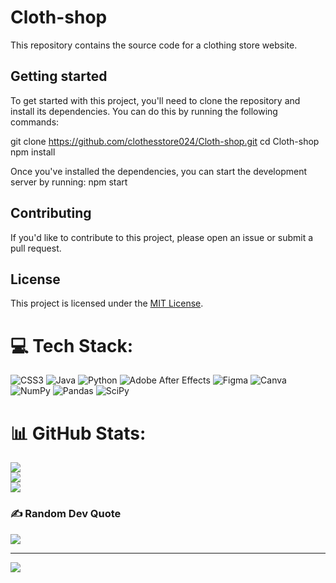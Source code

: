 # Cloth-shop

This repository contains the source code for a clothing store website.

## Getting started

To get started with this project, you'll need to clone the repository and install its dependencies. You can do this by running the following commands:

git clone https://github.com/clothesstore024/Cloth-shop.git
cd Cloth-shop
npm install

Once you've installed the dependencies, you can start the development server by running:
npm start


## Contributing

If you'd like to contribute to this project, please open an issue or submit a pull request.

## License

This project is licensed under the [MIT License](LICENSE).


# 💻 Tech Stack:
![CSS3](https://img.shields.io/badge/css3-%231572B6.svg?style=for-the-badge&logo=css3&logoColor=white) ![Java](https://img.shields.io/badge/java-%23ED8B00.svg?style=for-the-badge&logo=java&logoColor=white) ![Python](https://img.shields.io/badge/python-3670A0?style=for-the-badge&logo=python&logoColor=ffdd54) ![Adobe After Effects](https://img.shields.io/badge/Adobe%20After%20Effects-9999FF.svg?style=for-the-badge&logo=Adobe%20After%20Effects&logoColor=white) 	![Figma](https://img.shields.io/badge/figma-%23F24E1E.svg?style=for-the-badge&logo=figma&logoColor=white) ![Canva](https://img.shields.io/badge/Canva-%2300C4CC.svg?style=for-the-badge&logo=Canva&logoColor=white) ![NumPy](https://img.shields.io/badge/numpy-%23013243.svg?style=for-the-badge&logo=numpy&logoColor=white) ![Pandas](https://img.shields.io/badge/pandas-%23150458.svg?style=for-the-badge&logo=pandas&logoColor=white) ![SciPy](https://img.shields.io/badge/SciPy-%230C55A5.svg?style=for-the-badge&logo=scipy&logoColor=%white)
# 📊 GitHub Stats:
![](https://github-readme-stats.vercel.app/api?username=clothesstore024&theme=dark&hide_border=false&include_all_commits=false&count_private=false)<br/>
![](https://github-readme-streak-stats.herokuapp.com/?user=clothesstore024&theme=dark&hide_border=false)<br/>
![](https://github-readme-stats.vercel.app/api/top-langs/?username=clothesstore024&theme=dark&hide_border=false&include_all_commits=false&count_private=false&layout=compact)

### ✍️ Random Dev Quote
![](https://quotes-github-readme.vercel.app/api?type=horizontal&theme=radical)

---
[![](https://visitcount.itsvg.in/api?id=clothesstore024&icon=9&color=12)](https://visitcount.itsvg.in)

<!-- Proudly created with GPRM ( https://gprm.itsvg.in ) -->
